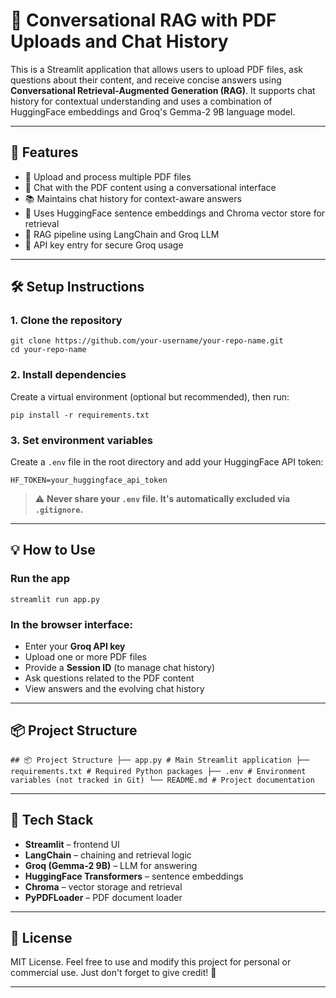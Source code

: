 # 🧠 Conversational RAG with PDF Uploads and Chat History

This is a Streamlit application that allows users to upload PDF files, ask questions about their content, and receive concise answers using **Conversational Retrieval-Augmented Generation (RAG)**. It supports chat history for contextual understanding and uses a combination of HuggingFace embeddings and Groq's Gemma-2 9B language model.

---

## 🚀 Features

- 📄 Upload and process multiple PDF files
- 💬 Chat with the PDF content using a conversational interface
- 📚 Maintains chat history for context-aware answers
- 🔎 Uses HuggingFace sentence embeddings and Chroma vector store for retrieval
- 🧠 RAG pipeline using LangChain and Groq LLM
- 🔐 API key entry for secure Groq usage

---

## 🛠️ Setup Instructions

### 1. Clone the repository

<pre><code>git clone https://github.com/your-username/your-repo-name.git
cd your-repo-name
</code></pre>

### 2. Install dependencies

Create a virtual environment (optional but recommended), then run:

<pre><code>pip install -r requirements.txt
</code></pre>

### 3. Set environment variables

Create a `.env` file in the root directory and add your HuggingFace API token:

<pre><code>HF_TOKEN=your_huggingface_api_token
</code></pre>

> ⚠️ **Never share your `.env` file. It's automatically excluded via `.gitignore`.**

---

## 💡 How to Use

### Run the app

<pre><code>streamlit run app.py
</code></pre>

### In the browser interface:

- Enter your **Groq API key**
- Upload one or more PDF files
- Provide a **Session ID** (to manage chat history)
- Ask questions related to the PDF content
- View answers and the evolving chat history

---

## 📦 Project Structure
<pre><code>## 📦 Project Structure ├── app.py # Main Streamlit application ├── requirements.txt # Required Python packages ├── .env # Environment variables (not tracked in Git) └── README.md # Project documentation </code></pre>
---

## 🧩 Tech Stack

- **Streamlit** – frontend UI
- **LangChain** – chaining and retrieval logic
- **Groq (Gemma-2 9B)** – LLM for answering
- **HuggingFace Transformers** – sentence embeddings
- **Chroma** – vector storage and retrieval
- **PyPDFLoader** – PDF document loader

---

## 📄 License

MIT License. Feel free to use and modify this project for personal or commercial use. Just don't forget to give credit! 🙌

---
